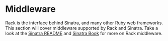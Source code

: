 # Middleware

Rack is the interface behind Sinatra, and many other Ruby web frameworks. This
section will cover middleware supported by Rack and Sinatra. Take a look at the
[Sinatra README][middleware-readme] and [Sinatra Book][middleware-book] for more
on Rack middleware.

[middleware-readme]: http://www.sinatrarb.com/intro#Rack%20Middleware
[middleware-book]: http://sinatra-org-book.herokuapp.com/#toc_28
